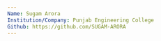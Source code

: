 ```yaml
---
Name: Sugam Arora
Institution/Company: Punjab Engineering College
Github: https://github.com/SUGAM-ARORA
---
```

